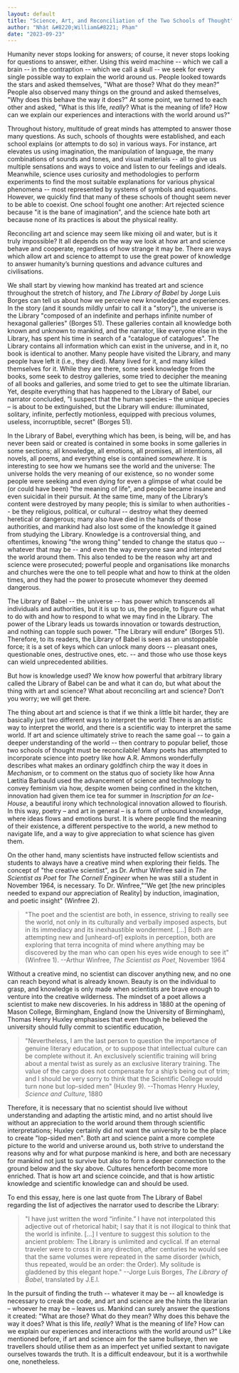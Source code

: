 ```yaml
---
layout: default
title: "Science, Art, and Reconciliation of the Two Schools of Thought"
author: "Nhật &#8220;William&#8221; Phạm"
date: "2023-09-23"
---
```


Humanity never stops looking for answers; of course, it never stops looking for questions to answer, either. Using this weird machine -- which we call a brain -- in the contraption -- which we call a skull -- we seek for every single possible way to explain the world around us. People looked towards the stars and asked themselves, "What are those? What do they mean?" People also observed many things on the ground and asked themselves, "Why does this behave the way it does?" At some point, we turned to each other and asked, "What is this life, *really*? What is the meaning of life? How can we explain our experiences and interactions with the world around us?"

Throughout history, multitude of great minds has attempted to answer those many questions. As such, schools of thoughts were established, and each school explains (or attempts to do so) in various ways. For instance, art elevates us using imagination, the manipulation of language, the many combinations of sounds and tones, and visual materials -- all to give us multiple sensations and ways to voice and listen to our feelings and ideals. Meanwhile, science uses curiosity and methodologies to perform experiments to find the most suitable explanations for various physical phenomena -- most represented by systems of symbols and equations. However, we quickly find that many of these schools of thought seem never to be able to coexist. One school fought one another: Art rejected science because "it is the bane of imagination", and the science hate both art because none of its practices is about the physical reality.

Reconciling art and science may seem like mixing oil and water, but is it truly impossible? It all depends on the way we look at how art and science behave and cooperate, regardless of how strange it may be. There are ways which allow art and science to attempt to use the great power of knowledge to answer humanity’s burning questions and advance cultures and civilisations.

We shall start by viewing how mankind has treated art and science throughout the stretch of history, and *The Library of Babel* by Jorge Luis Borges can tell us about how we perceive new knowledge and experiences. In the story (and it sounds mildly unfair to call it a "story"), the universe is the Library "composed of an indefinite and perhaps infinite number of hexagonal galleries" (Borges 51). These galleries contain all knowledge both known and unknown to mankind, and the narrator, like everyone else in the Library, has spent his time in search of a "catalogue of catalogues". The Library contains all information which can exist in the universe, and in it, no book is identical to another. Many people have visited the Library, and many people have left it (i.e., they died). Many lived for it, and many killed themselves for it. While they are there, some seek knowledge from the books, some seek to destroy galleries, some tried to decipher the meaning of all books and galleries, and some tried to get to see the ultimate librarian. Yet, despite everything that has happened to the Library of Babel, our narrator concluded, "I suspect that the human species – the unique species – is about to be extinguished, but the Library will endure: illuminated, solitary, infinite, perfectly motionless, equipped with precious volumes, useless, incorruptible, secret" (Borges 51).

In the Library of Babel, everything which has been, is being, will be, and has never been said or created is contained in some books in some galleries in some sections; all knowledge, all emotions, all promises, all intentions, all novels, all poems, and everything else is contained *somewhere*. It is interesting to see how we humans see the world and the universe: The universe holds the very meaning of our existence, so no wonder some people were seeking and even dying for even a glimpse of what could be (or could have been) "the meaning of life", and people became insane and even suicidal in their pursuit. At the same time, many of the Library’s content were destroyed by many people; this is similar to when authorities -- be they religious, political, or cultural -- destroy what they deemed heretical or dangerous; many also have died in the hands of those authorities, and mankind had also lost some of the knowledge it gained from studying the Library. Knowledge is a controversial thing, and oftentimes, knowing "the wrong thing" tended to change the status quo -- whatever that may be -- and even the way everyone saw and interpreted the world around them. This also tended to be the reason why art and science were prosecuted; powerful people and organisations like monarchs and churches were the one to tell people what and how to think at the olden times, and they had the power to prosecute whomever they deemed dangerous.

The Library of Babel -- the universe -- has power which transcends all individuals and authorities, but it is up to us, the people, to figure out what to do with and how to respond to what we may find in the Library. The power of the Library leads us towards innovation or towards destruction, and nothing can topple such power. "The Library will endure" (Borges 51). Therefore, to its readers, the Library of Babel is seen as an unstoppable force; it is a set of keys which can unlock many doors -- pleasant ones, questionable ones, destructive ones, etc. -- and those who use those keys can wield unprecedented abilities.

But how is knowledge used? We know how powerful that arbitrary library called the Library of Babel can be and what it can do, but what about the thing with art and science? What about reconciling art and science? Don’t you worry; we will get there.

The thing about art and science is that if we think a little bit harder, they are basically just two different ways to interpret the world: There is an artistic way to interpret the world, and there is a scientific way to interpret the same world. If art and science ultimately strive to reach the same goal -- to gain a deeper understanding of the world -- then contrary to popular belief, those two schools of thought must be reconcilable! Many poets has attempted to incorporate science into poetry like how A.R. Ammons wonderfully describes what makes an ordinary goldfinch chirp the way it does in *Mechanism*, or to comment on the status quo of society like how Anna Lætitia Barbauld used the advancement of science and technology to convey feminism via how, despite women being confined in the kitchen, innovation had given them ice tea for summer in *Inscription for an Ice-House*, a beautiful irony which technological innovation allowed to flourish. In this way, poetry – and art in general – is a form of unbound knowledge, where ideas flows and emotions burst. It is where people find the meaning of their existence, a different perspective to the world, a new method to navigate life, and a way to give appreciation to what science has given them.

On the other hand, many scientists have instructed fellow scientists and students to always have a creative mind when exploring their fields. The concept of "the creative scientist", as Dr. Arthur Winfree said in *The Scientist as Poet* for *The Cornell Engineer* when he was still a student in November 1964, is necessary. To Dr. Winfree,"“We get [the new principles needed to expand our appreciation of Reality] by induction, imagination, and poetic insight" (Winfree 2).

> "The poet and the scientist are both, in essence, striving to really see the world, not only in its culturally and verbally imposed aspects, but in its immediacy and its inexhaustible wonderment. […] Both are attempting new and [unheard-of] exploits in perception, both are exploring that terra incognita of mind where anything may be discovered by the man who can open his eyes wide enough to see it" (Winfree 1).
> --Arthur Winfree, *The Scientist as Poet*, November 1964

Without a creative mind, no scientist can discover anything new, and no one can reach beyond what is already known. Beauty is on the individual to grasp, and knowledge is only made when scientists are brave enough to venture into the creative wilderness. The mindset of a poet allows a scientist to make new discoveries. In his address in 1880 at the opening of Mason College, Birmingham, England (now the University of Birmingham), Thomas Henry Huxley emphasises that even though he believed the university should fully commit to scientific education,

> "Nevertheless, I am the last person to question the importance of genuine literary  education, or to suppose that intellectual culture can be complete without it. An exclusively scientific training will bring about a mental twist as surely as an exclusive literary training. The value of the cargo does not compensate for a ship’s being out of trim; and I should be very sorry to think that the Scientific College would turn none but lop-sided men" (Huxley 9).
> --Thomas Henry Huxley, *Science and Culture*, 1880

Therefore, it is necessary that no scientist should live without understanding and adapting the artistic mind, and no artist should live without an appreciation to the world around them through scientific interpretations; Huxley certainly did not want the university to be the place to create "lop-sided men". Both art and science paint a more complete picture to the world and universe around us, both strive to understand the reasons why and for what purpose mankind is here, and both are necessary for mankind not just to survive but also to form a deeper connection to the ground below and the sky above. Cultures henceforth become more enriched. That is how art and science coincide, and that is how artistic knowledge and scientific knowledge can and should be used.

To end this essay, here is one last quote from The Library of Babel regarding the list of adjectives the narrator used to describe the Library:

> "I have just written the word “infinite.” I have not interpolated this adjective out of rhetorical habit; I say that it is not illogical to think that the world is infinite. […] I venture to suggest this solution to the ancient problem: The Library is unlimited and cyclical. If an eternal traveler were to cross it in any direction, after centuries he would see that the same volumes were repeated in the same disorder (which, thus repeated, would be an order: the Order). My solitude is gladdened by this elegant hope."
> --Jorge Luis Borges, *The Library of Babel*, translated by J.E.l.

In the pursuit of finding the truth -- whatever it may be -- all knowledge is necessary to creak the code, and art and science are the hints the librarian – whoever he may be – leaves us. Mankind can surely answer the questions it created: "What are those? What do they mean? Why does this behave the way it does? What is this life, *really*? What is the meaning of life? How can we explain our experiences and interactions with the world around us?" Like mentioned before, if art and science aim for the same bullseye, then we travellers should utilise them as an imperfect yet unified sextant to navigate ourselves towards the truth. It is a difficult endeavour, but it is a worthwhile one, nonetheless.
